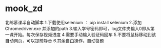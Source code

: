 # mook_zd
北邮慕课半自动脚本
1.下载使用selenium ： pip install selenium
2.添加 Chromedriver.exe 并添加的path
3.输入学号密码即可，log文件夹输入0即从第一课开始。每次保存视频进度
4.需要手动输入验证码回车
5.不要将鼠标移动到该自动网页，可以提前静音
6.其余自由操作，自动答题
